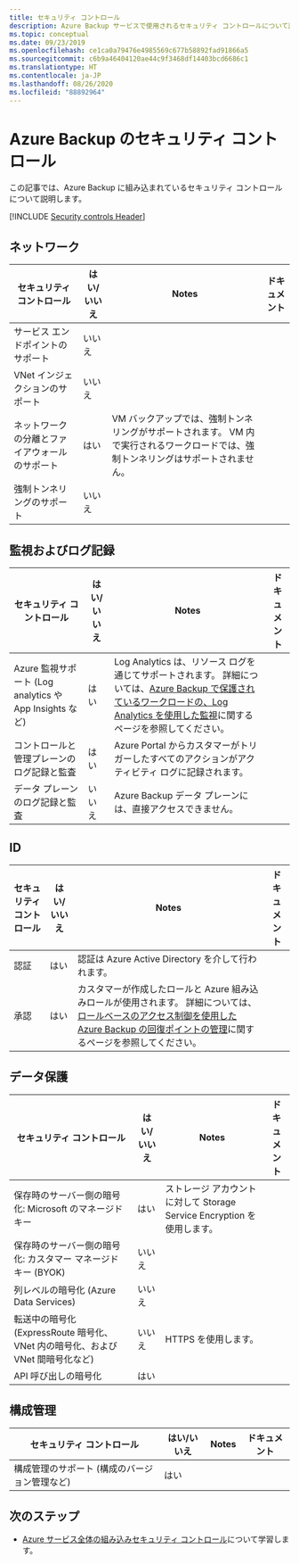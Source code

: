 ```yaml
---
title: セキュリティ コントロール
description: Azure Backup サービスで使用されるセキュリティ コントロールについて説明します。 これらのコントロールは、このサービスがセキュリティ脆弱性の防止、検出、対応を行う助けとなります。
ms.topic: conceptual
ms.date: 09/23/2019
ms.openlocfilehash: ce1ca0a79476e4985569c677b58892fad91866a5
ms.sourcegitcommit: c6b9a46404120ae44c9f3468df14403bcd6686c1
ms.translationtype: HT
ms.contentlocale: ja-JP
ms.lasthandoff: 08/26/2020
ms.locfileid: "88892964"
---
```

# <a name="security-controls-for-azure-backup"></a>Azure Backup のセキュリティ コントロール

この記事では、Azure Backup に組み込まれているセキュリティ コントロールについて説明します。

[!INCLUDE [Security controls Header](../../includes/security-controls-header.md)]

## <a name="network"></a>ネットワーク

| セキュリティ コントロール | はい/いいえ | Notes | ドキュメント
|---|---|--|--|
| サービス エンドポイントのサポート| いいえ |  |  |
| VNet インジェクションのサポート| いいえ |  |  |
| ネットワークの分離とファイアウォールのサポート| はい | VM バックアップでは、強制トンネリングがサポートされます。 VM 内で実行されるワークロードでは、強制トンネリングはサポートされません。 |  |
| 強制トンネリングのサポート| いいえ |  |  |

## <a name="monitoring--logging"></a>監視およびログ記録

| セキュリティ コントロール | はい/いいえ | Notes| ドキュメント
|---|---|--|--|
| Azure 監視サポート (Log analytics や App Insights など)| はい | Log Analytics は、リソース ログを通じてサポートされます。 詳細については、[Azure Backup で保護されているワークロードの、Log Analytics を使用した監視](https://azure.microsoft.com/blog/monitor-all-azure-backup-protected-workloads-using-log-analytics/)に関するページを参照してください。 |  |
| コントロールと管理プレーンのログ記録と監査| はい | Azure Portal からカスタマーがトリガーしたすべてのアクションがアクティビティ ログに記録されます。 |  |
| データ プレーンのログ記録と監査| いいえ | Azure Backup データ プレーンには、直接アクセスできません。  |  |

## <a name="identity"></a>ID

| セキュリティ コントロール | はい/いいえ | Notes| ドキュメント
|---|---|--|--|
| 認証| はい | 認証は Azure Active Directory を介して行われます。 |  |
| 承認| はい | カスタマーが作成したロールと Azure 組み込みロールが使用されます。 詳細については、[ロールベースのアクセス制御を使用した Azure Backup の回復ポイントの管理](./backup-rbac-rs-vault.md)に関するページを参照してください。 |  |

## <a name="data-protection"></a>データ保護

| セキュリティ コントロール | はい/いいえ | Notes | ドキュメント
|---|---|--|--|
| 保存時のサーバー側の暗号化: Microsoft のマネージド キー | はい | ストレージ アカウントに対して Storage Service Encryption を使用します。 |  |
| 保存時のサーバー側の暗号化: カスタマー マネージド キー (BYOK) | いいえ |  |  |
| 列レベルの暗号化 (Azure Data Services)| いいえ |  |  |
| 転送中の暗号化 (ExpressRoute 暗号化、VNet 内の暗号化、および VNet 間暗号化など)| いいえ | HTTPS を使用します。 |  |
| API 呼び出しの暗号化| はい |  |  |

## <a name="configuration-management"></a>構成管理

| セキュリティ コントロール | はい/いいえ | Notes| ドキュメント
|---|---|--|--|
| 構成管理のサポート (構成のバージョン管理など)| はい|  |  |

## <a name="next-steps"></a>次のステップ

- [Azure サービス全体の組み込みセキュリティ コントロール](../security/fundamentals/security-controls.md)について学習します。
